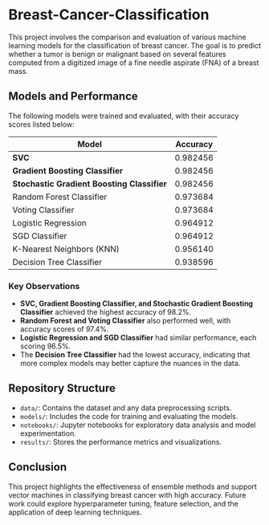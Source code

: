 # Breast-Cancer-Classification

This project involves the comparison and evaluation of various machine learning models for the classification of breast cancer. The goal is to predict whether a tumor is benign or malignant based on several features computed from a digitized image of a fine needle aspirate (FNA) of a breast mass.

## Models and Performance

The following models were trained and evaluated, with their accuracy scores listed below:

| Model                                   | Accuracy   |
|-----------------------------------------|------------|
| **SVC**                                 | 0.982456   |
| **Gradient Boosting Classifier**         | 0.982456   |
| **Stochastic Gradient Boosting Classifier** | 0.982456   |
| Random Forest Classifier                | 0.973684   |
| Voting Classifier                       | 0.973684   |
| Logistic Regression                     | 0.964912   |
| SGD Classifier                          | 0.964912   |
| K-Nearest Neighbors (KNN)               | 0.956140   |
| Decision Tree Classifier                | 0.938596   |

### Key Observations
- **SVC, Gradient Boosting Classifier, and Stochastic Gradient Boosting Classifier** achieved the highest accuracy of 98.2%.
- **Random Forest and Voting Classifier** also performed well, with accuracy scores of 97.4%.
- **Logistic Regression and SGD Classifier** had similar performance, each scoring 96.5%.
- The **Decision Tree Classifier** had the lowest accuracy, indicating that more complex models may better capture the nuances in the data.

## Repository Structure
- `data/`: Contains the dataset and any data preprocessing scripts.
- `models/`: Includes the code for training and evaluating the models.
- `notebooks/`: Jupyter notebooks for exploratory data analysis and model experimentation.
- `results/`: Stores the performance metrics and visualizations.

## Conclusion
This project highlights the effectiveness of ensemble methods and support vector machines in classifying breast cancer with high accuracy. Future work could explore hyperparameter tuning, feature selection, and the application of deep learning techniques.
